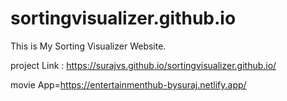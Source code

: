 # sortingvisualizer.github.io
This is My Sorting Visualizer Website.

project Link : https://surajvs.github.io/sortingvisualizer.github.io/

movie App=https://entertainmenthub-bysuraj.netlify.app/


